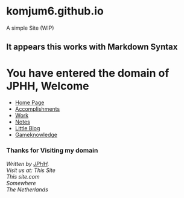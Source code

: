 # komjum6.github.io
A simple Site (WIP)

## It appears this works with Markdown Syntax


<!DOCTYPE html>
<html lang="en">
<head>
    <meta charset="UTF-8">
    <title>La Loko de Pensoj</title>
    <link rel="stylesheet" type="text/css" href="WiWebSite.css">
    <script src="WiWebSite.js"></script>
</head>
<body>
    <!-- First Line of the Site -->
    <h1>You have entered the domain of JPHH, Welcome</h1>
    <!-- Site Navigation Menu -->
    <ul class="Navbar">
        <li><a href="Home Page.html">Home Page</a></li>
        <li><a href="Accomplishments.html">Accomplishments</a></li>
        <li><a href="Work.html">Work</a></li>
        <li><a href="Notes.html">Notes</a></li>
        <li><a href="Little Blog.html">Little Blog</a></li>
        <li><a href="Gameknowledge.html">Gameknowledge</a></li>
    </ul>
    <!-- Last Line of the Site -->
    <h3>Thanks for Visiting my domain</h3>
</body>
<address class="Address">
    Written by <a href="mailto:jphh56@gmail.com">JPHH</a>.<br>
    Visit us at: This Site<br>
    This site.com<br>
    Somewhere<br>
    The Netherlands
</address>
</html>

